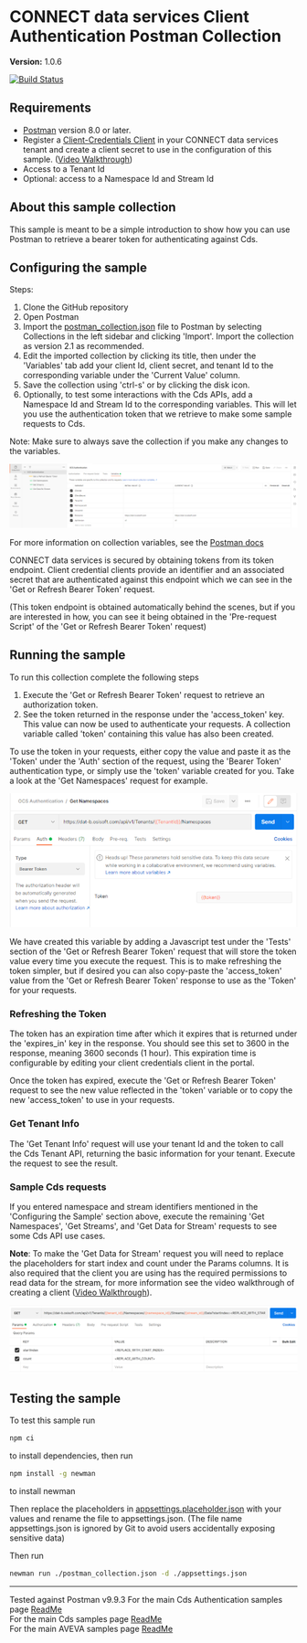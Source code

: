 # CONNECT data services Client Authentication Postman Collection

**Version:** 1.0.6

[![Build Status](https://dev.azure.com/AVEVA-VSTS/Cloud%20Platform/_apis/build/status%2Fproduct-readiness%2FADH%2FAVEVA.sample-adh-authentication_client_credentials_simple-postman?repoName=AVEVA%2Fsample-adh-authentication_client_credentials_simple-postman&branchName=main)](https://dev.azure.com/AVEVA-VSTS/Cloud%20Platform/_build/latest?definitionId=16195&repoName=AVEVA%2Fsample-adh-authentication_client_credentials_simple-postman&branchName=main)

## Requirements

- [Postman](https://www.postman.com/downloads/) version 8.0 or later.
- Register a [Client-Credentials Client](https://datahub.connect.aveva.com/clients) in your CONNECT data services tenant and create a client secret to use in the configuration of this sample. ([Video Walkthrough](https://www.youtube.com/watch?v=JPWy0ZX9niU))
- Access to a Tenant Id
- Optional: access to a Namespace Id and Stream Id 

## About this sample collection

This sample is meant to be a simple introduction to show how you can use Postman to retrieve a bearer token for authenticating against Cds.

## Configuring the sample

Steps:
1. Clone the GitHub repository
1. Open Postman
1. Import the [postman_collection.json](postman_collection.json) file to Postman by selecting Collections in the left sidebar and clicking 'Import'. Import the collection as version 2.1 as recommended.
1. Edit the imported collection by clicking its title, then under the 'Variables' tab add your client Id, client secret, and tenant Id to the corresponding variable under the 'Current Value' column. 
1. Save the collection using 'ctrl-s' or by clicking the disk icon. 
1. Optionally, to test some interactions with the Cds APIs, add a Namespace Id and Stream Id to the corresponding variables. This will let you use the authentication token that we retrieve to make some sample requests to Cds.

Note: Make sure to always save the collection if you make any changes to the variables.

![Adding Variables](Images/variables.png)

For more information on collection variables, see the [Postman docs](https://learning.postman.com/docs/sending-requests/variables/#defining-collection-variables)

CONNECT data services is secured by obtaining tokens from its token endpoint. Client credential clients provide an identifier and an associated secret that are authenticated against this endpoint which we can see in the 'Get or Refresh Bearer Token' request. 

(This token endpoint is obtained automatically behind the scenes, but if you are interested in how, you can see it being obtained in the 'Pre-request Script' of the 'Get or Refresh Bearer Token' request)

## Running the sample

To run this collection complete the following steps

1. Execute the 'Get or Refresh Bearer Token' request to retrieve an authorization token. 
1. See the token returned in the response under the 'access_token' key. This value can now be used to authenticate your requests. A collection variable called 'token' containing this value has also been created.

To use the token in your requests, either copy the value and paste it as the 'Token' under the 'Auth' section of the request, using the 'Bearer Token' authentication type, or simply use the 'token' variable created for you. Take a look at the 'Get Namespaces' request for example.

![Placeholders](Images/token.png)

We have created this variable by adding a Javascript test under the 'Tests' section of the 'Get or Refresh Bearer Token' request that will store the token value every time you execute the request. This is to make refreshing the token simpler, but if desired you can also copy-paste the 'access_token' value from the 'Get or Refresh Bearer Token' response to use as the 'Token' for your requests. 

### Refreshing the Token
The token has an expiration time after which it expires that is returned under the 'expires_in' key in the response. You should see this set to 3600 in the response, meaning 3600 seconds (1 hour). This expiration time is configurable by editing your client credentials client in the portal.

Once the token has expired, execute the 'Get or Refresh Bearer Token' request to see the new value reflected in the 'token' variable or to copy the new 'access_token' to use in your requests.

### Get Tenant Info

The 'Get Tenant Info' request will use your tenant Id and the token to call the Cds Tenant API, returning the basic information for your tenant. Execute the request to see the result.  

### Sample Cds requests

If you entered namespace and stream identifiers mentioned in the 'Configuring the Sample' section above, execute the remaining 'Get Namespaces', 'Get Streams', and 'Get Data for Stream' requests to see some Cds API use cases. 

**Note**: To make the 'Get Data for Stream' request you will need to replace the placeholders for start index and count under the Params columns. It is also required that the client you are using has the required permissions to read data for the stream, for more information see the video walkthrough of creating a client ([Video Walkthrough](https://www.youtube.com/watch?v=JPWy0ZX9niU)).

![Placeholders](Images/placeholders.png)


## Testing the sample

To test this sample run
```bash
npm ci
```
to install dependencies, then run
```bash
npm install -g newman
```
to install newman

Then replace the placeholders in [appsettings.placeholder.json](appsettings.placeholder.json) with your values and rename the file to appsettings.json. (The file name appsettings.json is ignored by Git to avoid users accidentally exposing sensitive data) 

Then run
```bash
newman run ./postman_collection.json -d ./appsettings.json
```

---

Tested against Postman v9.9.3
For the main Cds Authentication samples page [ReadMe](https://github.com/AVEVA/AVEVA-Samples-CloudOperations/blob/main/docs/AUTHENTICATION.md)  
For the main Cds samples page [ReadMe](https://github.com/AVEVA/AVEVA-Samples-CloudOperations)  
For the main AVEVA samples page [ReadMe](https://github.com/AVEVA/AVEVA-Samples)
